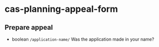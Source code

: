 # cas-planning-appeal-form

## Prepare appeal

- boolean `/application-name/` Was the application made in your name?
